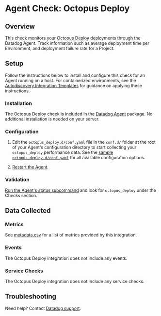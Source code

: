 # Agent Check: Octopus Deploy

## Overview

This check monitors your [Octopus Deploy][1] deployments through the Datadog Agent. Track information such as average deployment time per Environment, and deployment failure rate for a Project.

## Setup

Follow the instructions below to install and configure this check for an Agent running on a host. For containerized environments, see the [Autodiscovery Integration Templates][3] for guidance on applying these instructions.

### Installation

The Octopus Deploy check is included in the [Datadog Agent][2] package.
No additional installation is needed on your server.

### Configuration

1. Edit the `octopus_deploy.d/conf.yaml` file in the `conf.d/` folder at the root of your Agent's configuration directory to start collecting your `octopus_deploy` performance data. See the [sample `octopus_deploy.d/conf.yaml`][4] for all available configuration options.

2. [Restart the Agent][5].

### Validation

[Run the Agent's status subcommand][6] and look for `octopus_deploy` under the Checks section.

## Data Collected

### Metrics

See [metadata.csv][7] for a list of metrics provided by this integration.

### Events

The Octopus Deploy integration does not include any events.

### Service Checks

The Octopus Deploy integration does not include any service checks.

## Troubleshooting

Need help? Contact [Datadog support][9].


[1]: https://octopus.com/
[2]: https://app.datadoghq.com/account/settings/agent/latest
[3]: https://docs.datadoghq.com/agent/kubernetes/integrations/
[4]: https://github.com/DataDog/integrations-core/blob/master/octopus_deploy/datadog_checks/octopus_deploy/data/conf.yaml.example
[5]: https://docs.datadoghq.com/agent/guide/agent-commands/#start-stop-and-restart-the-agent
[6]: https://docs.datadoghq.com/agent/guide/agent-commands/#agent-status-and-information
[7]: https://github.com/DataDog/integrations-core/blob/master/octopus_deploy/metadata.csv
[8]: https://github.com/DataDog/integrations-core/blob/master/octopus_deploy/assets/service_checks.json
[9]: https://docs.datadoghq.com/help/
